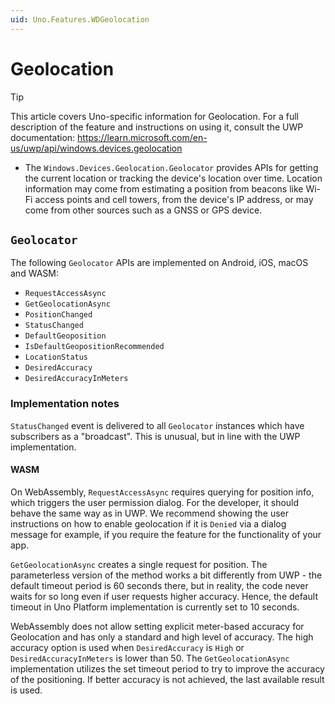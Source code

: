 ```yaml
---
uid: Uno.Features.WDGeolocation
---
```


# Geolocation

> [!TIP]
> This article covers Uno-specific information for Geolocation. For a full description of the feature and instructions on using it, consult the UWP documentation: https://learn.microsoft.com/en-us/uwp/api/windows.devices.geolocation

* The `Windows.Devices.Geolocation.Geolocator` provides APIs for getting the current location or tracking the device's location over time. Location information may come from estimating a position from beacons like Wi-Fi access points and cell towers, from the device's IP address, or may come from other sources such as a GNSS or GPS device.

## `Geolocator`

The following `Geolocator` APIs are implemented on Android, iOS, macOS and WASM:

* `RequestAccessAsync`
* `GetGeolocationAsync`
* `PositionChanged`
* `StatusChanged`
* `DefaultGeoposition`
* `IsDefaultGeopositionRecommended`
* `LocationStatus`
* `DesiredAccuracy`
* `DesiredAccuracyInMeters`

### Implementation notes

`StatusChanged` event is delivered to all `Geolocator` instances which have subscribers as a "broadcast". This is unusual, but in line with the UWP implementation.

#### WASM

On WebAssembly, `RequestAccessAsync` requires querying for position info, which triggers the user permission dialog. For the developer, it should behave the same way as in UWP. We recommend showing the user instructions on how to enable geolocation if it is `Denied` via a dialog message for example, if you require the feature for the functionality of your app.

`GetGeolocationAsync` creates a single request for position. The parameterless version of the method works a bit differently from UWP - the default timeout period is 60 seconds there, but in reality, the code never waits for so long even if user requests higher accuracy. Hence, the default timeout in Uno Platform implementation is currently set to 10 seconds.

WebAssembly does not allow setting explicit meter-based accuracy for Geolocation and has only a standard and high level of accuracy. The high accuracy option is used when `DesiredAccuracy` is `High` or `DesiredAccuracyInMeters` is lower than 50. The `GetGeolocationAsync` implementation utilizes the set timeout period to try to improve the accuracy of the positioning. If better accuracy is not achieved, the last available result is used.
